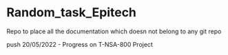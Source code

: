 # Random_task_Epitech
Repo to place all the documentation which doesn not belong to any git repo

push 20/05/2022 - Progress on T-NSA-800 Project 